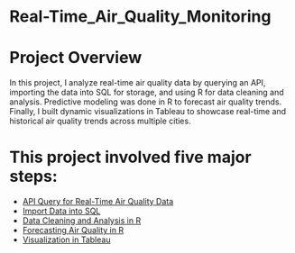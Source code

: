 # Real-Time_Air_Quality_Monitoring

# Project Overview

In this project, I analyze real-time air quality data by querying an API, importing the data into SQL for storage, and using R 
for data cleaning and analysis. Predictive modeling was done in R to forecast air quality trends. Finally, I built dynamic 
visualizations in Tableau to showcase real-time and historical air quality trends across multiple cities.

# This project involved five major steps:
- [API Query for Real-Time Air Quality Data](https://github.com/temidataspot/Real-Time_Air_Quality_Monitoring/blob/main/API%20Query%20%5BPython%5D.md)
- [Import Data into SQL](https://github.com/temidataspot/Real-Time_Air_Quality_Monitoring/blob/main/%5BSQL%5D%20Importing%20Data%20and%20Storage.md)
- [Data Cleaning and Analysis in R](https://github.com/temidataspot/Real-Time_Air_Quality_Monitoring/blob/main/Data%20Cleaning%20and%20Analysis%20in%20R.md)
- [Forecasting Air Quality in R](https://github.com/temidataspot/Real-Time_Air_Quality_Monitoring/blob/main/Cleaning%2C%20Forecasting%2C%20and%20Analysis%20in%20R.md)
- [Visualization in Tableau](https://github.com/temidataspot/Real-Time_Air_Quality_Monitoring/blob/main/Visualization%20in%20Tableau.md)
